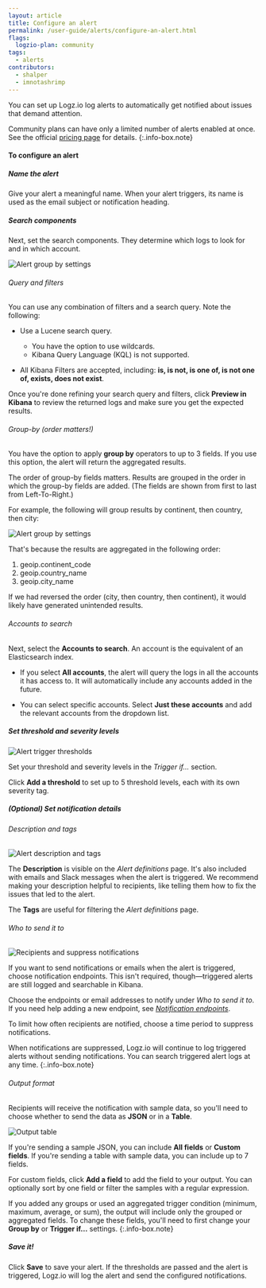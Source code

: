 ```yaml
---
layout: article
title: Configure an alert
permalink: /user-guide/alerts/configure-an-alert.html
flags:
  logzio-plan: community
tags:
  - alerts
contributors:
  - shalper
  - imnotashrimp
---
```


You can set up Logz.io log alerts to automatically get notified about issues that demand attention.

Community plans can have only a limited number of alerts enabled at once. See the official [pricing page](https://logz.io/pricing/) for details.
{:.info-box.note}

#### To configure an alert

<div class="tasklist">

##### Name the alert

Give your alert a meaningful name. When your alert triggers, its name is used as the email subject or notification heading.

##### Search components

Next, set the search components. They determine which logs to look for and in which account.

![Alert group by settings](https://dytvr9ot2sszz.cloudfront.net/logz-docs/alerts/alert-search-component.png)

###### Query and filters

You can use any combination of filters and a search query. Note the following:

* Use a Lucene search query.
  * You have the option to use wildcards.
  * Kibana Query Language (KQL) is not supported.

* All Kibana Filters are accepted, including: **is, is not, is one of, is not one of, exists, does not exist**.


Once you're done refining your search query and filters,
click **Preview in Kibana** to review the returned logs
and make sure you get the expected results.


###### Group-by (order matters!)

You have the option to apply **group by** operators to up to 3 fields. If you use this option, the alert will return the aggregated results.

The order of group-by fields matters. Results are grouped in the order in which the group-by fields are added. (The fields are shown from first to last from Left-To-Right.)

For example, the following will group results by continent, then country, then city:

![Alert group by settings](https://dytvr9ot2sszz.cloudfront.net/logz-docs/alerts/alerts--group-by.png)

That's because the results are aggregated in the following order:

1. geoip.continent_code
2. geoip.country_name
3. geoip.city_name

If we had reversed the order (city, then country, then continent),
it would likely have generated unintended results.

###### Accounts to search

Next, select the **Accounts to search**. An account is the equivalent of an Elasticsearch index.

* If you select **All accounts**, the alert will query the logs in all the accounts it has access to. It will automatically include any accounts added in the future.

* You can select specific accounts. Select **Just these accounts** and add the relevant accounts from the dropdown list.

##### Set threshold and severity levels

![Alert trigger thresholds](https://dytvr9ot2sszz.cloudfront.net/logz-docs/alerts/alerts--trigger-settings.png)

Set your threshold and severity levels in the _Trigger if..._ section.

Click **Add a threshold** to set up to 5 threshold levels,
each with its own severity tag.

##### _(Optional)_ Set notification details

###### Description and tags

![Alert description and tags](https://dytvr9ot2sszz.cloudfront.net/logz-docs/alerts/description-and-tags.png)

The **Description** is visible on the _Alert definitions_ page.
It's also included with emails and Slack messages when the alert is triggered.
We recommend making your description helpful to recipients,
like telling them how to fix the issues that led to the alert.

The **Tags** are useful for filtering the _Alert definitions_ page.

###### Who to send it to

![Recipients and suppress notifications](https://dytvr9ot2sszz.cloudfront.net/logz-docs/alerts/recipients-and-suppress.png)

If you want to send notifications or emails when the alert is triggered,
choose notification endpoints.
This isn't required, though—triggered alerts are still logged and searchable in Kibana.

Choose the endpoints or email addresses to notify under _Who to send it to_.
If you need help adding a new endpoint,
see [_Notification endpoints_]({{site.baseurl}}/user-guide/integrations/endpoints.html).

To limit how often recipients are notified,
choose a time period to suppress notifications.

When notifications are suppressed,
Logz.io will continue to log triggered alerts without sending notifications.
You can search triggered alert logs at any time.
{:.info-box.note}

###### Output format

Recipients will receive the notification with sample data,
so you'll need to choose whether to send the data
as **JSON** or in a **Table**.

![Output table](https://dytvr9ot2sszz.cloudfront.net/logz-docs/alerts/output-json-custom-fields.png)

If you're sending a sample JSON,
you can include **All fields** or **Custom fields**.
If you're sending a table with sample data,
you can include up to 7 fields.

For custom fields,
click **<i class="li li-plus"></i> Add a field** to add the field to your output.
You can optionally sort by one field or filter the samples with a regular expression.

If you added any groups or used an aggregated trigger condition
(minimum, maximum, average, or sum),
the output will include only the grouped or aggregated fields.
To change these fields,
you'll need to first change your **Group by** or **Trigger if...** settings.
{:.info-box.note}

##### Save it!

Click **Save** to save your alert.
If the thresholds are passed and the alert is triggered,
Logz.io will log the alert and send the configured notifications.

</div>
